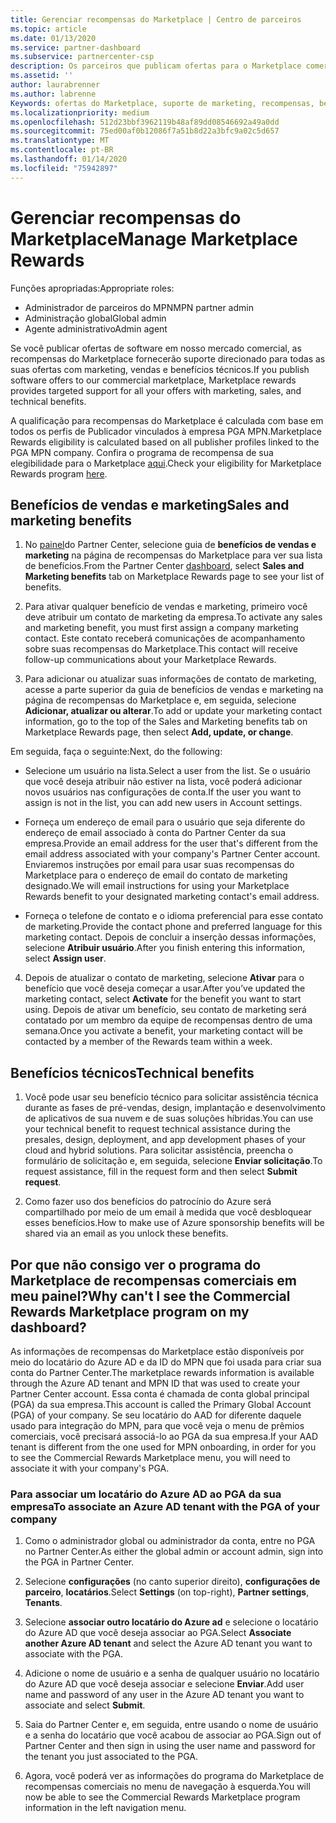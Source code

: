```yaml
---
title: Gerenciar recompensas do Marketplace | Centro de parceiros
ms.topic: article
ms.date: 01/13/2020
ms.service: partner-dashboard
ms.subservice: partnercenter-csp
description: Os parceiros que publicam ofertas para o Marketplace comercial estão qualificados para os benefícios que oferecem suporte de marketing.
ms.assetid: ''
author: laurabrenner
ms.author: labrenne
Keywords: ofertas do Marketplace, suporte de marketing, recompensas, benefícios do Publicador
ms.localizationpriority: medium
ms.openlocfilehash: 512d23bbf3962119b48af89dd08546692a49a0dd
ms.sourcegitcommit: 75ed00af0b12086f7a51b8d22a3bfc9a02c5d657
ms.translationtype: MT
ms.contentlocale: pt-BR
ms.lasthandoff: 01/14/2020
ms.locfileid: "75942897"
---
```

# <a name="manage-marketplace-rewards"></a><span data-ttu-id="f89f3-104">Gerenciar recompensas do Marketplace</span><span class="sxs-lookup"><span data-stu-id="f89f3-104">Manage Marketplace Rewards</span></span>

<span data-ttu-id="f89f3-105">Funções apropriadas:</span><span class="sxs-lookup"><span data-stu-id="f89f3-105">Appropriate roles:</span></span>

- <span data-ttu-id="f89f3-106">Administrador de parceiros do MPN</span><span class="sxs-lookup"><span data-stu-id="f89f3-106">MPN partner admin</span></span>
- <span data-ttu-id="f89f3-107">Administração global</span><span class="sxs-lookup"><span data-stu-id="f89f3-107">Global admin</span></span>
- <span data-ttu-id="f89f3-108">Agente administrativo</span><span class="sxs-lookup"><span data-stu-id="f89f3-108">Admin agent</span></span>

<span data-ttu-id="f89f3-109">Se você publicar ofertas de software em nosso mercado comercial, as recompensas do Marketplace fornecerão suporte direcionado para todas as suas ofertas com marketing, vendas e benefícios técnicos.</span><span class="sxs-lookup"><span data-stu-id="f89f3-109">If you  publish software offers to our commercial marketplace, Marketplace rewards provides targeted support for all your offers with marketing, sales, and technical benefits.</span></span> 

<span data-ttu-id="f89f3-110">A qualificação para recompensas do Marketplace é calculada com base em todos os perfis de Publicador vinculados à empresa PGA MPN.</span><span class="sxs-lookup"><span data-stu-id="f89f3-110">Marketplace Rewards eligibility is calculated based on all publisher profiles linked to the PGA MPN company.</span></span> <span data-ttu-id="f89f3-111">Confira o programa de recompensa de sua elegibilidade para o Marketplace [aqui](https://partner.microsoft.com/dashboard/mpn/program/commercialmarketplace).</span><span class="sxs-lookup"><span data-stu-id="f89f3-111">Check your eligibility for Marketplace Rewards program [here](https://partner.microsoft.com/dashboard/mpn/program/commercialmarketplace).</span></span> 


## <a name="sales-and-marketing-benefits"></a><span data-ttu-id="f89f3-112">Benefícios de vendas e marketing</span><span class="sxs-lookup"><span data-stu-id="f89f3-112">Sales and marketing benefits</span></span>

1. <span data-ttu-id="f89f3-113">No [painel](https://partner.microsoft.com/dashboard)do Partner Center, selecione guia de **benefícios de vendas e marketing** na página de recompensas do Marketplace para ver sua lista de benefícios.</span><span class="sxs-lookup"><span data-stu-id="f89f3-113">From the Partner Center [dashboard](https://partner.microsoft.com/dashboard), select **Sales and Marketing benefits** tab on Marketplace Rewards page to see your list of benefits.</span></span> 

2. <span data-ttu-id="f89f3-114">Para ativar qualquer benefício de vendas e marketing, primeiro você deve atribuir um contato de marketing da empresa.</span><span class="sxs-lookup"><span data-stu-id="f89f3-114">To activate any sales and marketing benefit, you must first assign a company marketing contact.</span></span> <span data-ttu-id="f89f3-115">Este contato receberá comunicações de acompanhamento sobre suas recompensas do Marketplace.</span><span class="sxs-lookup"><span data-stu-id="f89f3-115">This contact will receive follow-up communications about your Marketplace Rewards.</span></span>

3. <span data-ttu-id="f89f3-116">Para adicionar ou atualizar suas informações de contato de marketing, acesse a parte superior da guia de benefícios de vendas e marketing na página de recompensas do Marketplace e, em seguida, selecione **Adicionar, atualizar ou alterar**.</span><span class="sxs-lookup"><span data-stu-id="f89f3-116">To add or update your marketing contact information, go to the top of the Sales and Marketing benefits tab on Marketplace Rewards page, then select **Add, update, or change**.</span></span> 

<span data-ttu-id="f89f3-117">Em seguida, faça o seguinte:</span><span class="sxs-lookup"><span data-stu-id="f89f3-117">Next, do the following:</span></span>

  - <span data-ttu-id="f89f3-118">Selecione um usuário na lista.</span><span class="sxs-lookup"><span data-stu-id="f89f3-118">Select a user from the list.</span></span> <span data-ttu-id="f89f3-119">Se o usuário que você deseja atribuir não estiver na lista, você poderá adicionar novos usuários nas configurações de conta.</span><span class="sxs-lookup"><span data-stu-id="f89f3-119">If the user you want to assign is not in the list, you can add new users in Account settings.</span></span>

  - <span data-ttu-id="f89f3-120">Forneça um endereço de email para o usuário que seja diferente do endereço de email associado à conta do Partner Center da sua empresa.</span><span class="sxs-lookup"><span data-stu-id="f89f3-120">Provide an email address for the user that's different from the email address associated with your company's Partner Center account.</span></span> <span data-ttu-id="f89f3-121">Enviaremos instruções por email para usar suas recompensas do Marketplace para o endereço de email do contato de marketing designado.</span><span class="sxs-lookup"><span data-stu-id="f89f3-121">We will email instructions for using your Marketplace Rewards benefit to your designated marketing contact's email address.</span></span>

  - <span data-ttu-id="f89f3-122">Forneça o telefone de contato e o idioma preferencial para esse contato de marketing.</span><span class="sxs-lookup"><span data-stu-id="f89f3-122">Provide the contact phone and preferred language for this marketing contact.</span></span> <span data-ttu-id="f89f3-123">Depois de concluir a inserção dessas informações, selecione **Atribuir usuário**.</span><span class="sxs-lookup"><span data-stu-id="f89f3-123">After you finish entering this information, select **Assign user**.</span></span>

4. <span data-ttu-id="f89f3-124">Depois de atualizar o contato de marketing, selecione **Ativar** para o benefício que você deseja começar a usar.</span><span class="sxs-lookup"><span data-stu-id="f89f3-124">After you’ve updated the marketing contact, select **Activate** for the benefit you want to start using.</span></span> <span data-ttu-id="f89f3-125">Depois de ativar um benefício, seu contato de marketing será contatado por um membro da equipe de recompensas dentro de uma semana.</span><span class="sxs-lookup"><span data-stu-id="f89f3-125">Once you activate a benefit, your marketing contact will be contacted by a member of the Rewards team within a week.</span></span>

## <a name="technical-benefits"></a><span data-ttu-id="f89f3-126">Benefícios técnicos</span><span class="sxs-lookup"><span data-stu-id="f89f3-126">Technical benefits</span></span>

1. <span data-ttu-id="f89f3-127">Você pode usar seu benefício técnico para solicitar assistência técnica durante as fases de pré-vendas, design, implantação e desenvolvimento de aplicativos de sua nuvem e de suas soluções híbridas.</span><span class="sxs-lookup"><span data-stu-id="f89f3-127">You can use your technical benefit to request technical assistance during the presales, design, deployment, and app development phases of your cloud and hybrid solutions.</span></span> <span data-ttu-id="f89f3-128">Para solicitar assistência, preencha o formulário de solicitação e, em seguida, selecione **Enviar solicitação**.</span><span class="sxs-lookup"><span data-stu-id="f89f3-128">To request assistance, fill in the request form and then select **Submit request**.</span></span>

2. <span data-ttu-id="f89f3-129">Como fazer uso dos benefícios do patrocínio do Azure será compartilhado por meio de um email à medida que você desbloquear esses benefícios.</span><span class="sxs-lookup"><span data-stu-id="f89f3-129">How to make use of Azure sponsorship benefits will be shared via an email as you unlock these benefits.</span></span> 

## <a name="why-cant-i-see-the-commercial-rewards-marketplace-program-on-my-dashboard"></a><span data-ttu-id="f89f3-130">Por que não consigo ver o programa do Marketplace de recompensas comerciais em meu painel?</span><span class="sxs-lookup"><span data-stu-id="f89f3-130">Why can't I see the Commercial Rewards Marketplace program on my dashboard?</span></span>

<span data-ttu-id="f89f3-131">As informações de recompensas do Marketplace estão disponíveis por meio do locatário do Azure AD e da ID do MPN que foi usada para criar sua conta do Partner Center.</span><span class="sxs-lookup"><span data-stu-id="f89f3-131">The marketplace rewards information is available through the Azure AD tenant and MPN ID that was used to create your Partner Center account.</span></span> <span data-ttu-id="f89f3-132">Essa conta é chamada de conta global principal (PGA) da sua empresa.</span><span class="sxs-lookup"><span data-stu-id="f89f3-132">This account is called the Primary Global Account (PGA) of your company.</span></span> <span data-ttu-id="f89f3-133">Se seu locatário do AAD for diferente daquele usado para integração do MPN, para que você veja o menu de prêmios comerciais, você precisará associá-lo ao PGA da sua empresa.</span><span class="sxs-lookup"><span data-stu-id="f89f3-133">If your AAD tenant is different from the  one used for MPN onboarding, in order for you to see the Commercial Rewards Marketplace menu, you will need to associate it with your company's PGA.</span></span> 

### <a name="to-associate-an-azure-ad-tenant-with-the-pga-of-your-company"></a><span data-ttu-id="f89f3-134">Para associar um locatário do Azure AD ao PGA da sua empresa</span><span class="sxs-lookup"><span data-stu-id="f89f3-134">To associate an Azure AD tenant with the PGA of your company</span></span>

1. <span data-ttu-id="f89f3-135">Como o administrador global ou administrador da conta, entre no PGA no Partner Center.</span><span class="sxs-lookup"><span data-stu-id="f89f3-135">As either the global admin or account admin, sign into the PGA in Partner Center.</span></span>

2. <span data-ttu-id="f89f3-136">Selecione **configurações** (no canto superior direito), **configurações de parceiro**, **locatários**.</span><span class="sxs-lookup"><span data-stu-id="f89f3-136">Select **Settings** (on top-right), **Partner settings**, **Tenants**.</span></span> 

3. <span data-ttu-id="f89f3-137">Selecione **associar outro locatário do Azure ad** e selecione o locatário do Azure AD que você deseja associar ao PGA.</span><span class="sxs-lookup"><span data-stu-id="f89f3-137">Select **Associate another Azure AD tenant** and select the Azure AD tenant you want to associate with the PGA.</span></span>

4. <span data-ttu-id="f89f3-138">Adicione o nome de usuário e a senha de qualquer usuário no locatário do Azure AD que você deseja associar e selecione **Enviar**.</span><span class="sxs-lookup"><span data-stu-id="f89f3-138">Add user name and password of any user in the Azure AD tenant you want to associate and select **Submit**.</span></span>

5. <span data-ttu-id="f89f3-139">Saia do Partner Center e, em seguida, entre usando o nome de usuário e a senha do locatário que você acabou de associar ao PGA.</span><span class="sxs-lookup"><span data-stu-id="f89f3-139">Sign out of Partner Center and then sign in using the user name and password for the tenant you just associated to the PGA.</span></span>

6. <span data-ttu-id="f89f3-140">Agora, você poderá ver as informações do programa do Marketplace de recompensas comerciais no menu de navegação à esquerda.</span><span class="sxs-lookup"><span data-stu-id="f89f3-140">You will now be able to see the Commercial Rewards Marketplace program information in the left navigation menu.</span></span>


